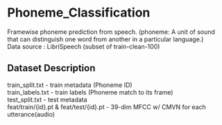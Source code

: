 # Phoneme_Classification
Framewise phoneme prediction from speech. (phoneme: A unit of sound that can distinguish one word from another in a particular language.)  
Data source : LibriSpeech (subset of train-clean-100)  

## Dataset Description
train_split.txt - train metadata (Phoneme ID)  
train_labels.txt - train labels  (Phoneme match to its frame)  
test_split.txt - test metadata  
feat/train/{id}.pt & feat/test/{id}.pt - 39-dim MFCC w/ CMVN for each utterance(audio)  

